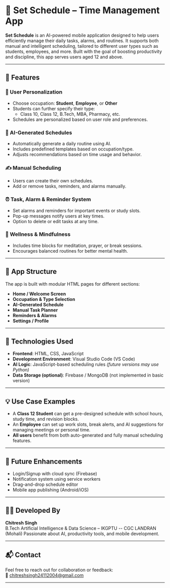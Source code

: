 # 📅 Set Schedule – Time Management App

**Set Schedule** is an AI-powered mobile application designed to help users efficiently manage their daily tasks, alarms, and routines. It supports both manual and intelligent scheduling, tailored to different user types such as students, employees, and more. Built with the goal of boosting productivity and discipline, this app serves users aged 12 and above.

---

## 🔧 Features

### 🎯 User Personalization
- Choose occupation: **Student**, **Employee**, or **Other**
- Students can further specify their type:  
  - Class 10, Class 12, B.Tech, MBA, Pharmacy, etc.
- Schedules are personalized based on user role and preferences.

### 🧠 AI-Generated Schedules
- Automatically generate a daily routine using AI.
- Includes predefined templates based on occupation/type.
- Adjusts recommendations based on time usage and behavior.

### ✍️ Manual Scheduling
- Users can create their own schedules.
- Add or remove tasks, reminders, and alarms manually.

### ⏰ Task, Alarm & Reminder System
- Set alarms and reminders for important events or study slots.
- Pop-up messages notify users at key times.
- Option to delete or edit tasks at any time.

### 🙏 Wellness & Mindfulness
- Includes time blocks for meditation, prayer, or break sessions.
- Encourages balanced routines for better mental health.

---

## 📁 App Structure

The app is built with modular HTML pages for different sections:

- **Home / Welcome Screen**
- **Occupation & Type Selection**
- **AI-Generated Schedule**
- **Manual Task Planner**
- **Reminders & Alarms**
- **Settings / Profile**

---

## 🧠 Technologies Used

- **Frontend**: HTML, CSS, JavaScript  
- **Development Environment**: Visual Studio Code (VS Code)  
- **AI Logic**: JavaScript-based scheduling rules *(future versions may use Python)*  
- **Data Storage (optional)**: Firebase / MongoDB (not implemented in basic version)

---

## 💡 Use Case Examples

- A **Class 12 Student** can get a pre-designed schedule with school hours, study time, and revision blocks.
- An **Employee** can set up work slots, break alerts, and AI suggestions for managing meetings or personal time.
- **All users** benefit from both auto-generated and fully manual scheduling features.

---

## 🚀 Future Enhancements

- Login/Signup with cloud sync (Firebase)
- Notification system using service workers
- Drag-and-drop schedule editor
- Mobile app publishing (Android/iOS)

---

## 🧑‍💻 Developed By

**Chitresh Singh**  
B.Tech Artificial Intelligence & Data Science – IKGPTU  -- CGC LANDRAN (Mohali)
Passionate about AI, productivity tools, and mobile development.

---

## 📬 Contact

Feel free to reach out for collaboration or feedback:  
📧 chitreshsingh24112004@gmail.com 

---
